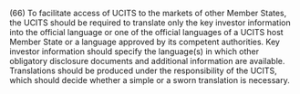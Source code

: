 (66) To facilitate access of UCITS to the markets of other Member States, the UCITS should be required to translate only the key investor information into the official language or one of the official languages of a UCITS host Member State or a language approved by its competent authorities. Key investor information should specify the language(s) in which other obligatory disclosure documents and additional information are available. Translations should be produced under the responsibility of the UCITS, which should decide whether a simple or a sworn translation is necessary.